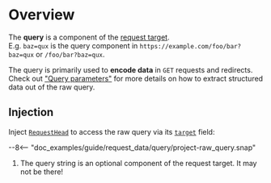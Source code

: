 # Overview

The **query** is a component of the [request target](../request_target.md).\
E.g. `baz=qux` is the query component in `https://example.com/foo/bar?baz=qux` or `/foo/bar?baz=qux`.

The query is primarily used to **encode data** in `GET` requests and redirects.
Check out ["Query parameters"](query_parameters.md) for more details on how to extract structured data
out of the raw query.

## Injection

Inject [`RequestHead`][RequestHead] to access the raw query via its [`target`][RequestHead::target] field:

--8<-- "doc_examples/guide/request_data/query/project-raw_query.snap"

1. The query string is an optional component of the request target. It may not be there!

[RequestHead]: ../../../api_reference/pavex/request/struct.RequestHead.html
[RequestHead::target]: ../../../api_reference/pavex/request/struct.RequestHead.html#structfield.target
